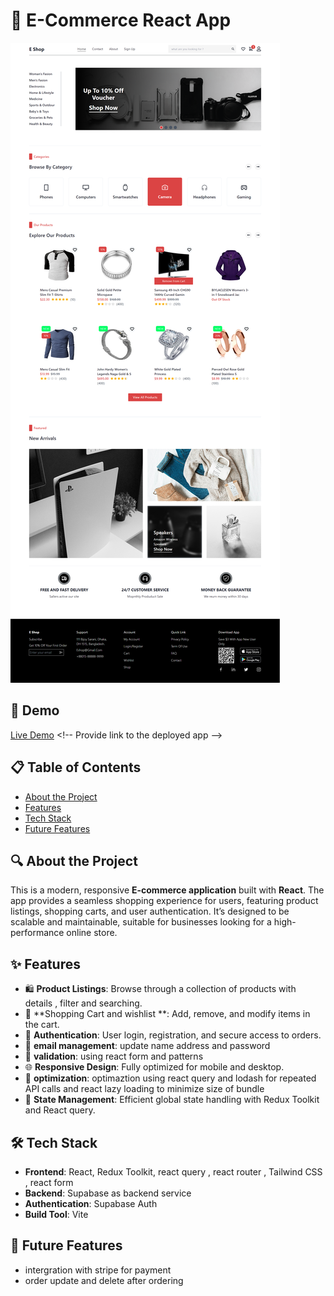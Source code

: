 
# 🛒 E-Commerce React App

![Project Screenshot](./screenshot.png) <!-- Add a screenshot of the project -->

## 🚀 Demo

[Live Demo]([https://your-demo-link.com](https://eshopcommerce-react.netlify.app)) <!-- Provide link to the deployed app -->

## 📋 Table of Contents

- [About the Project](#about-the-project)
- [Features](#features)
- [Tech Stack](#tech-stack)
- [Future Features](#future-features)

## 🔍 About the Project

This is a modern, responsive **E-commerce application** built with **React**. The app provides a seamless shopping experience for users, featuring product listings, shopping carts, and user authentication. It’s designed to be scalable and maintainable, suitable for businesses looking for a high-performance online store.

## ✨ Features

- 🛍️ **Product Listings**: Browse through a collection of products with details , filter and searching.
- 🛒 **Shopping Cart and wishlist **: Add, remove, and modify items in the cart.
- 🔐 **Authentication**: User login, registration, and secure access to orders.
- 🔐 **email management**: update name address and password
- 🔐 **validation**: using react form and patterns
- 🌐 **Responsive Design**: Fully optimized for mobile and desktop.
- 🔄 **optimization**: optimaztion using react query and lodash for repeated API calls and react lazy loading to minimize size of bundle
- 🔄 **State Management**: Efficient global state handling with Redux Toolkit and React query.


## 🛠 Tech Stack

- **Frontend**: React, Redux Toolkit, react query , react router , Tailwind CSS , react form
- **Backend**: Supabase as backend service
- **Authentication**:  Supabase Auth
- **Build Tool**: Vite

## 🚀 Future Features

- intergration with stripe for payment
- order update and delete after ordering
  
